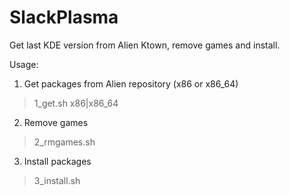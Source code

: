 # SlackPlasma
Get last KDE version from Alien Ktown, remove games and install.

Usage: 

1. Get packages from Alien repository (x86 or x86_64)
> 1_get.sh x86|x86_64

2. Remove games
> 2_rmgames.sh

3. Install packages
> 3_install.sh
